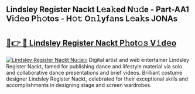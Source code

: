 ## Lindsley Register Nackt L𝚎a𝚔ed N𝚞𝚍e - Part-AA1 Vi𝚍𝚎o P𝚑𝚘tos - H𝚘𝚝 O𝚗𝚕yf𝚊ns L𝚎a𝚔s JONAs

# <h2><a href="http://kf3jcd.oniu.top/?m=Lindsley+Register+Nackt">🔗👉 🔴 Lindsley Register Nackt P𝚑ot𝚘𝚜 V𝚒d𝚎o</a></h2>

[![Lindsley Register Nackt Nu𝚍e𝚜](https://i.imgur.com/0qMVB7G.gif)](http://kf3jcd.oniu.top/?m=Lindsley+Register+Nackt)
Digital artist and web entertainer Lindsley Register Nackt, famed for publishing dance and lifestyle material via solo and collaborative dance presentations and brief videos. Brilliant costume designer Lindsley Register Nackt, celebrated for their exceptional skills and accomplishments in designing stage and screen wardrobes.  
